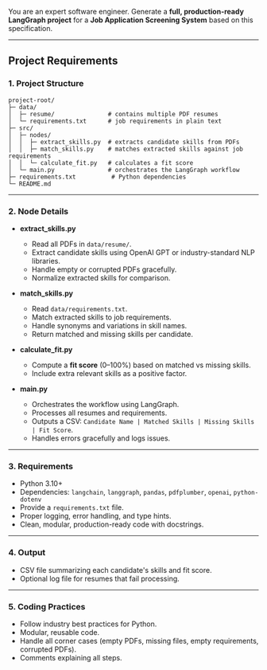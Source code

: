 You are an expert software engineer. Generate a **full, production-ready LangGraph project** for a **Job Application Screening System** based on this specification.  

---

## Project Requirements

### 1. Project Structure
```text
project-root/
├─ data/
│  ├─ resume/               # contains multiple PDF resumes
│  └─ requirements.txt      # job requirements in plain text
├─ src/
│  ├─ nodes/
│  │  ├─ extract_skills.py  # extracts candidate skills from PDFs
│  │  ├─ match_skills.py    # matches extracted skills against job requirements
│  │  └─ calculate_fit.py   # calculates a fit score
│  └─ main.py               # orchestrates the LangGraph workflow
├─ requirements.txt          # Python dependencies
└─ README.md
````

---

### 2. Node Details

* **extract_skills.py**

  * Read all PDFs in `data/resume/`.
  * Extract candidate skills using OpenAI GPT or industry-standard NLP libraries.
  * Handle empty or corrupted PDFs gracefully.
  * Normalize extracted skills for comparison.

* **match_skills.py**

  * Read `data/requirements.txt`.
  * Match extracted skills to job requirements.
  * Handle synonyms and variations in skill names.
  * Return matched and missing skills per candidate.

* **calculate_fit.py**

  * Compute a **fit score** (0–100%) based on matched vs missing skills.
  * Include extra relevant skills as a positive factor.

* **main.py**

  * Orchestrates the workflow using LangGraph.
  * Processes all resumes and requirements.
  * Outputs a CSV: `Candidate Name | Matched Skills | Missing Skills | Fit Score`.
  * Handles errors gracefully and logs issues.

---

### 3. Requirements

* Python 3.10+
* Dependencies: `langchain`, `langgraph`, `pandas`, `pdfplumber`, `openai`, `python-dotenv`
* Provide a `requirements.txt` file.
* Proper logging, error handling, and type hints.
* Clean, modular, production-ready code with docstrings.

---

### 4. Output

* CSV file summarizing each candidate's skills and fit score.
* Optional log file for resumes that fail processing.

---

### 5. Coding Practices

* Follow industry best practices for Python.
* Modular, reusable code.
* Handle all corner cases (empty PDFs, missing files, empty requirements, corrupted PDFs).
* Comments explaining all steps.


